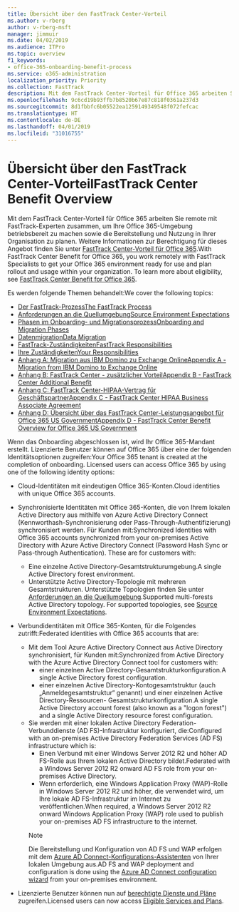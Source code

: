```yaml
---
title: Übersicht über den FastTrack Center-Vorteil
ms.author: v-rberg
author: v-rberg-msft
manager: jimmuir
ms.date: 04/02/2019
ms.audience: ITPro
ms.topic: overview
f1_keywords:
- office-365-onboarding-benefit-process
ms.service: o365-administration
localization_priority: Priority
ms.collection: FastTrack
description: Mit dem FastTrack Center-Vorteil für Office 365 arbeiten Sie remote mit FastTrack-Experten zusammen, um Ihre Office 365-Umgebung betriebsbereit zu machen sowie die Bereitstellung und Nutzung in Ihrer Organisation zu planen. Weitere Informationen zur Berechtigung für dieses Angebot finden Sie unter „FastTrack Center-Vorteil für Office 365“.
ms.openlocfilehash: 9c6cd19b93ffb7b8520b67e87c818f0361a237d3
ms.sourcegitcommit: 8d1fbbfc6b05522ea1259149349548f072fefcac
ms.translationtype: HT
ms.contentlocale: de-DE
ms.lasthandoff: 04/01/2019
ms.locfileid: "31016755"
---
```

# <a name="fasttrack-center-benefit-overview"></a><span data-ttu-id="11870-104">Übersicht über den FastTrack Center-Vorteil</span><span class="sxs-lookup"><span data-stu-id="11870-104">FastTrack Center Benefit Overview</span></span>

<span data-ttu-id="11870-p102">Mit dem FastTrack Center-Vorteil für Office 365 arbeiten Sie remote mit FastTrack-Experten zusammen, um Ihre Office 365-Umgebung betriebsbereit zu machen sowie die Bereitstellung und Nutzung in Ihrer Organisation zu planen. Weitere Informationen zur Berechtigung für dieses Angebot finden Sie unter [FastTrack Center-Vorteil für Office 365](O365-fasttrack-benefit-for-office-365.md).</span><span class="sxs-lookup"><span data-stu-id="11870-p102">With FastTrack Center Benefit for Office 365, you work remotely with FastTrack Specialists to get your Office 365 environment ready for use and plan rollout and usage within your organization. To learn more about eligibility, see [FastTrack Center Benefit for Office 365](O365-fasttrack-benefit-for-office-365.md).</span></span>
  
<span data-ttu-id="11870-107">Es werden folgende Themen behandelt:</span><span class="sxs-lookup"><span data-stu-id="11870-107">We cover the following topics:</span></span>
- [<span data-ttu-id="11870-108">Der FastTrack-Prozess</span><span class="sxs-lookup"><span data-stu-id="11870-108">The FastTrack Process</span></span>](O365-fasttrack-process.md) 
- [<span data-ttu-id="11870-109">Anforderungen an die Quellumgebung</span><span class="sxs-lookup"><span data-stu-id="11870-109">Source Environment Expectations</span></span>](O365-source-environment-expectations.md)
- [<span data-ttu-id="11870-110">Phasen im Onboarding- und Migrationsprozess</span><span class="sxs-lookup"><span data-stu-id="11870-110">Onboarding and Migration Phases</span></span>](O365-onboarding-and-migration.md)
- [<span data-ttu-id="11870-111">Datenmigration</span><span class="sxs-lookup"><span data-stu-id="11870-111">Data Migration</span></span>](O365-data-migration.md)
- [<span data-ttu-id="11870-112">FastTrack-Zuständigkeiten</span><span class="sxs-lookup"><span data-stu-id="11870-112">FastTrack Responsibilities</span></span>](O365-fasttrack-responsibilities.md)
- [<span data-ttu-id="11870-113">Ihre Zuständigkeiten</span><span class="sxs-lookup"><span data-stu-id="11870-113">Your Responsibilities</span></span>](O365-your-responsibilities.md) 
- [<span data-ttu-id="11870-114">Anhang A: Migration aus IBM Domino zu Exchange Online</span><span class="sxs-lookup"><span data-stu-id="11870-114">Appendix A - Migration from IBM Domino to Exchange Online</span></span>](O365-from-ibm-domino-to-exchange-online.md)
- [<span data-ttu-id="11870-115">Anhang B: FastTrack Center - zusätzlicher Vorteil</span><span class="sxs-lookup"><span data-stu-id="11870-115">Appendix B - FastTrack Center Additional Benefit</span></span>](O365-fasttrack-additional-benefits.md)
- [<span data-ttu-id="11870-116">Anhang C: FastTrack Center-HIPAA-Vertrag für Geschäftspartner</span><span class="sxs-lookup"><span data-stu-id="11870-116">Appendix C - FastTrack Center HIPAA Business Associate Agreement</span></span>](O365-hipaa-business-associate-agreement.md)
- [<span data-ttu-id="11870-117">Anhang D: Übersicht über das FastTrack Center-Leistungsangebot für Office 365 US Government</span><span class="sxs-lookup"><span data-stu-id="11870-117">Appendix D - FastTrack Center Benefit Overview for Office 365 US Government</span></span>](US-Gov-appendix-overview.md)
    
<span data-ttu-id="11870-p103">Wenn das Onboarding abgeschlossen ist, wird Ihr Office 365-Mandant erstellt. Lizenzierte Benutzer können auf Office 365 über eine der folgenden Identitätsoptionen zugreifen:</span><span class="sxs-lookup"><span data-stu-id="11870-p103">Your Office 365 tenant is created at the completion of onboarding. Licensed users can access Office 365 by using one of the following identity options:</span></span>
- <span data-ttu-id="11870-120">Cloud-Identitäten mit eindeutigen Office 365-Konten.</span><span class="sxs-lookup"><span data-stu-id="11870-120">Cloud identities with unique Office 365 accounts.</span></span>
- <span data-ttu-id="11870-p104">Synchronisierte Identitäten mit Office 365-Konten, die von Ihrem lokalen Active Directory aus mithilfe von Azure Active Directory Connect (Kennworthash-Synchronisierung oder Pass-Through-Authentifizierung) synchronisiert werden. Für Kunden mit:</span><span class="sxs-lookup"><span data-stu-id="11870-p104">Synchronized Identities with Office 365 accounts synchronized from your on-premises Active Directory with Azure Active Directory Connect (Password Hash Sync or Pass-through Authentication). These are for customers with:</span></span>
  - <span data-ttu-id="11870-123">Eine einzelne Active Directory-Gesamtstrukturumgebung.</span><span class="sxs-lookup"><span data-stu-id="11870-123">A single Active Directory forest environment.</span></span>
  - <span data-ttu-id="11870-p105">Unterstützte Active Directory-Topologie mit mehreren Gesamtstrukturen. Unterstützte Topologien finden Sie unter [Anforderungen an die Quellumgebung](O365-source-environment-expectations.md).</span><span class="sxs-lookup"><span data-stu-id="11870-p105">Supported multi-forests Active Directory topology. For supported topologies, see [Source Environment Expectations](O365-source-environment-expectations.md).</span></span>
- <span data-ttu-id="11870-126">Verbundidentitäten mit Office 365-Konten, für die Folgendes zutrifft:</span><span class="sxs-lookup"><span data-stu-id="11870-126">Federated identities with Office 365 accounts that are:</span></span>
  - <span data-ttu-id="11870-127">Mit dem Tool Azure Active Directory Connect aus Active Directory synchronisiert, für Kunden mit:</span><span class="sxs-lookup"><span data-stu-id="11870-127">Synchronized from Active Directory with the Azure Active Directory Connect tool for customers with:</span></span>
      - <span data-ttu-id="11870-128">einer einzelnen Active Directory-Gesamtstrukturkonfiguration.</span><span class="sxs-lookup"><span data-stu-id="11870-128">A single Active Directory forest configuration.</span></span>
      - <span data-ttu-id="11870-129">einer einzelnen Active Directory-Kontogesamtstruktur (auch „Anmeldegesamtstruktur“ genannt) und einer einzelnen Active Directory-Ressourcen- Gesamtstrukturkonfiguration.</span><span class="sxs-lookup"><span data-stu-id="11870-129">A single Active Directory account forest (also known as a "logon forest") and a single Active Directory resource forest configuration.</span></span>
  - <span data-ttu-id="11870-130">Sie werden mit einer lokalen Active Directory Federation-Verbunddienste (AD FS)-Infrastruktur konfiguriert, die:</span><span class="sxs-lookup"><span data-stu-id="11870-130">Configured with an on-premises Active Directory Federation Services (AD FS) infrastructure which is:</span></span>
      - <span data-ttu-id="11870-131">Einen Verbund mit einer Windows Server 2012 R2 und höher AD FS-Rolle aus Ihrem lokalen Active Directory bildet.</span><span class="sxs-lookup"><span data-stu-id="11870-131">Federated with a Windows Server 2012 R2 onward AD FS role from your on-premises Active Directory.</span></span>
      - <span data-ttu-id="11870-132">Wenn erforderlich, eine Windows Application Proxy (WAP)-Rolle in Windows Server 2012 R2 und höher, die verwendet wird, um Ihre lokale AD FS-Infrastruktur im Internet zu veröffentlichen.</span><span class="sxs-lookup"><span data-stu-id="11870-132">When required, a Windows Server 2012 R2 onward Windows Application Proxy (WAP) role used to publish your on-premises AD FS infrastructure to the internet.</span></span>
    > [!NOTE]
    > <span data-ttu-id="11870-133">Die Bereitstellung und Konfiguration von AD FS und WAP erfolgen mit dem [Azure AD Connect-Konfigurations-Assistenten](https://go.microsoft.com/fwlink/?linkid=844794) von Ihrer lokalen Umgebung aus.</span><span class="sxs-lookup"><span data-stu-id="11870-133">AD FS and WAP deployment and configuration is done using the [Azure AD Connect configuration wizard](https://go.microsoft.com/fwlink/?linkid=844794) from your on-premises environment.</span></span> 
  
- <span data-ttu-id="11870-134">Lizenzierte Benutzer können nun auf [berechtigte Dienste und Pläne](M365-eligible-services-and-plans.md) zugreifen.</span><span class="sxs-lookup"><span data-stu-id="11870-134">Licensed users can now access [Eligible Services and Plans](M365-eligible-services-and-plans.md).</span></span>
    

 
